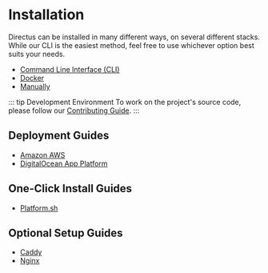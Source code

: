 # Installation

Directus can be installed in many different ways, on several different stacks. While our CLI is the easiest method, feel
free to use whichever option best suits your needs.

- [Command Line Interface (CLI)](/guides/installation/cli)
- [Docker](/guides/installation/docker)
- [Manually](/guides/installation/manual)

<!-- prettier-ignore-start -->
::: tip Development Environment
To work on the project's source code, please
follow our [Contributing Guide](/getting-started/contributing).
:::
<!-- prettier-ignore-end -->

## Deployment Guides

- [Amazon AWS](/guides/installation/aws)
- [DigitalOcean App Platform](/guides/installation/digitalocean-app-platform)

## One-Click Install Guides

- [Platform.sh](/guides/installation/platformsh-one-click)

<!--
@TODO
-   [Google App Engine](/guides/installation/google-app-engine)
-   [One-Clicks](/guides/installation/one-clicks) (heroku / do / platform sh / etc)
-   [Microsoft Azure](/guides/installation/microsoft-azure) -->

## Optional Setup Guides

- [Caddy](/guides/setup/caddy)
- [Nginx](/guides/setup/nginx)
